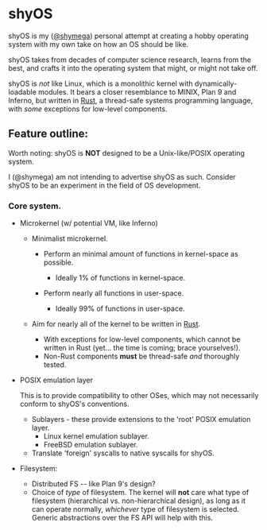 # shyOS

shyOS is my ([@shymega][shymega]) personal attempt at creating a hobby
operating system with my own take on how an OS should be like.

shyOS takes from decades of computer science research, learns from the
best, and crafts it into the operating system that might, or might not
take off.

shyOS is _not_ like Linux, which is a monolithic kernel with
dynamically-loadable modules. It bears a closer resemblance to MINIX,
Plan 9 and Inferno, but written in [Rust][rust], a thread-safe systems
programming language, with *some* exceptions for low-level components.

## Feature outline:

Worth noting: shyOS is **NOT** designed to be a Unix-like/POSIX
operating system.

I (@shymega) am not intending to advertise shyOS as such. Consider
shyOS to be an experiment in the field of OS development.

### Core system.

- Microkernel (w/ potential VM, like Inferno)
  - Minimalist microkernel.
    - Perform an minimal amount of functions in kernel-space as possible.
      - Ideally 1% of functions in kernel-space.

    - Perform nearly all functions in user-space.
      - Ideally 99% of functions in user-space.

   - Aim for nearly all of the kernel to be written in [Rust][rust].
      - With exceptions for low-level components, which cannot be
        written in Rust (yet... the time is coming; brace yourselves!).
      - Non-Rust components **must** be thread-safe *and* thoroughly
        tested.

- POSIX emulation layer

  This is to provide compatibility to other OSes, which may not
  necessarily conform to shyOS's conventions.

  * Sublayers - these provide extensions to the 'root' POSIX
    emulation layer.
    * Linux kernel emulation sublayer.
    * FreeBSD emulation sublayer.
  * Translate 'foreign' syscalls to native syscalls for shyOS.

- Filesystem:
  * Distributed FS -- like Plan 9's design?
  * Choice of *type* of filesystem.
    The kernel will **not** care what type of filesystem (hierarchical
    vs. non-hierarchical design), as long as it can operate normally,
    *whichever* type of filesystem is selected. Generic abstractions
    over the FS API will help with this.

[shymega]: https://github.com/shymega
[rust]: https://www.rust-lang.org
